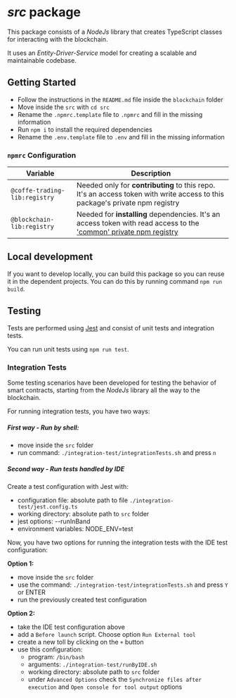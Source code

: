 # _src_ package
This package consists of a _NodeJs_ library that creates TypeScript classes for interacting with the blockchain.

It uses an _Entity-Driver-Service_ model for creating a scalable and maintainable codebase.

## Getting Started
- Follow the instructions in the `README.md` file inside the `blockchain` folder
- Move inside the `src` with `cd src`
- Rename the `.npmrc.template` file to `.npmrc` and fill in the missing information
- Run `npm i` to install the required dependencies
- Rename the `.env.template` file to `.env` and fill in the missing information

### `npmrc` Configuration
| Variable                      | Description                                                                                                                                                                                                       |
|-------------------------------|-------------------------------------------------------------------------------------------------------------------------------------------------------------------------------------------------------------------|
| `@coffe-trading-lib:registry` | Needed only for **contributing** to this repo. It's an access token with write access to this package's private npm registry                                                                                      |
| `@blockchain-lib:registry`    | Needed for **installing** dependencies. It's an access token with read access to the ['common' private npm registry](https://gitlab-core.supsi.ch/dti-isin/giuliano.gremlich/blockchain/one_lib_to_rule_them_all) |

## Local development
If you want to develop locally, you can build this package so you can reuse it in the dependent projects. You can do this by running command `npm run build`.

## Testing
Tests are performed using [Jest](https://jestjs.io/) and consist of unit tests and integration tests.

You can run unit tests using ```npm run test```.

### Integration Tests
Some testing scenarios have been developed for testing the behavior of smart contracts, starting from the _NodeJs_ library all the way to the blockchain.

For running integration tests, you have two ways:

##### First way - Run by shell:
- move inside the `src` folder
- run command: ```./integration-test/integrationTests.sh``` and press `n`

##### Second way - Run tests handled by IDE
Create a test configuration with Jest with:
- configuration file: absolute path to file `./integration-test/jest.config.ts`
- working directory: absolute path to `src` folder
- jest options: --runInBand
- environment variables: NODE_ENV=test

Now, you have two options for running the integration tests with the IDE test configuration:

**Option 1:**
- move inside the `src` folder
- use the command: ```./integration-test/integrationTests.sh``` and press `Y` or ENTER
- run the previously created test configuration

**Option 2:**
- take the IDE test configuration above
- add a `Before launch` script. Choose option `Run External tool`
- create a new toll by clicking on the `+` button
- use this configuration:
    - program: `/bin/bash`
    - arguments: `./integration-test/runByIDE.sh`
    - working directory: absolute path to `src` folder
    - under `Advanced Options` check the `Synchronize files after execution` and `Open console for tool output` options 

